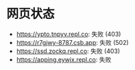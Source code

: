 # 网页状态
- https://ypto.tnpyv.repl.co: 失败 (403)
- https://r7gjwy-8787.csb.app: 失败 (502)
- https://ssd.zockq.repl.co: 失败 (403)
- https://apping.eywjx.repl.co: 失败
